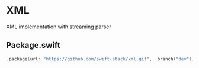 # XML

XML implementation with streaming parser

## Package.swift

```swift
.package(url: "https://github.com/swift-stack/xml.git", .branch("dev"))
```

